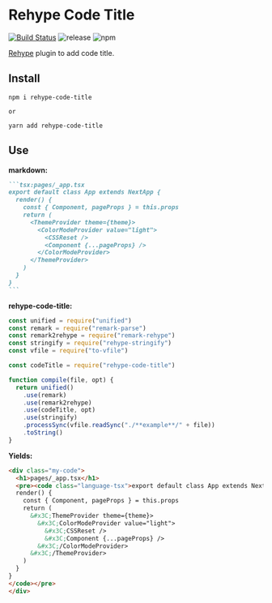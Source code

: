 # Rehype Code Title

[![Build Status](https://travis-ci.com/josestg/rehype-code-title.svg?token=1ZtvVXXQrZXVL8domfez&branch=master)](https://travis-ci.com/josestg/rehype-code-title)
![release](https://badgen.net/github/release/josestg/rehype-code-title)
![npm](https://badgen.net/npm/v/rehype-code-title)

[Rehype](https://github.com/rehypejs/rehype) plugin to add code title.

## Install

```shell
npm i rehype-code-title

or

yarn add rehype-code-title
```

## Use

**markdown:**

````md
```tsx:pages/_app.tsx
export default class App extends NextApp {
  render() {
    const { Component, pageProps } = this.props
    return (
      <ThemeProvider theme={theme}>
        <ColorModeProvider value="light">
          <CSSReset />
          <Component {...pageProps} />
        </ColorModeProvider>
      </ThemeProvider>
    )
  }
}
```
````

**rehype-code-title:**

```js
const unified = require("unified")
const remark = require("remark-parse")
const remark2rehype = require("remark-rehype")
const stringify = require("rehype-stringify")
const vfile = require("to-vfile")

const codeTitle = require("rehype-code-title")

function compile(file, opt) {
  return unified()
    .use(remark)
    .use(remark2rehype)
    .use(codeTitle, opt)
    .use(stringify)
    .processSync(vfile.readSync("./**example**/" + file))
    .toString()
}
```

**Yields:**

```html
<div class="my-code">
  <h1>pages/_app.tsx</h1>
  <pre><code class="language-tsx">export default class App extends NextApp {
  render() {
    const { Component, pageProps } = this.props
    return (
      &#x3C;ThemeProvider theme={theme}>
        &#x3C;ColorModeProvider value="light">
          &#x3C;CSSReset />
          &#x3C;Component {...pageProps} />
        &#x3C;/ColorModeProvider>
      &#x3C;/ThemeProvider>
    )
  }
}
</code></pre>
</div>
```

